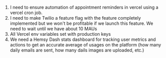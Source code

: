 1. I need to ensure automation of appointment reminders in vercel using a vercel cron job.
2. I need to make Twilio a feature flag with the feature completely implemented but we won't be profitable if we launch this feature. We need to wait until we have about 10 MAUs
3. All Vercel env variables set with production keys
4. We need a Hemsy Dash stats dashboard for tracking user metrics and actions to get an accurate average of usages on the platform (how many daily emails are sent, how many dails images are uploaded, etc.)
